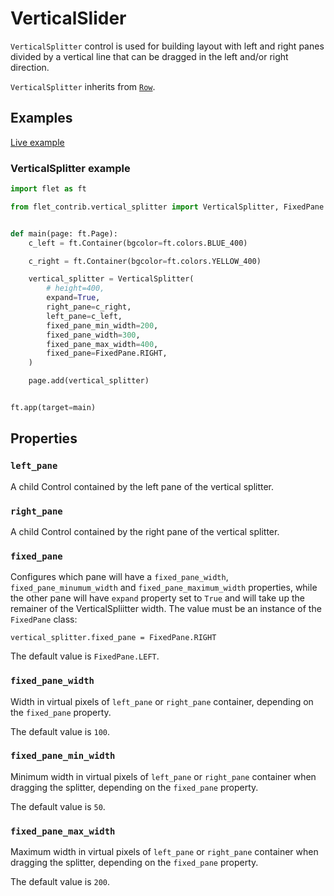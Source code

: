 # VerticalSlider

`VerticalSplitter` control is used for building layout with left and right panes divided by a vertical line that can be dragged in the left and/or right direction.

`VerticalSplitter` inherits from [`Row`](https://flet.dev/docs/controls/row).

## Examples

[Live example](https://flet-controls-gallery.fly.dev/contrib/verticalsplitter)

### VerticalSplitter example

```python
import flet as ft

from flet_contrib.vertical_splitter import VerticalSplitter, FixedPane


def main(page: ft.Page):
    c_left = ft.Container(bgcolor=ft.colors.BLUE_400)

    c_right = ft.Container(bgcolor=ft.colors.YELLOW_400)

    vertical_splitter = VerticalSplitter(
        # height=400,
        expand=True,
        right_pane=c_right,
        left_pane=c_left,
        fixed_pane_min_width=200,
        fixed_pane_width=300,
        fixed_pane_max_width=400,
        fixed_pane=FixedPane.RIGHT,
    )

    page.add(vertical_splitter)


ft.app(target=main)
```

## Properties

### `left_pane`

A child Control contained by the left pane of the vertical splitter.

### `right_pane`

A child Control contained by the right pane of the vertical splitter.

### `fixed_pane`

Configures which pane will have a `fixed_pane_width`, `fixed_pane_minumum_width` and `fixed_pane_maximum_width` properties, while the other pane will have `expand` property set to `True` and will take up the remainer of the VerticalSpliitter width. The value must be an instance of the `FixedPane` class:

```
vertical_splitter.fixed_pane = FixedPane.RIGHT
```
The default value is `FixedPane.LEFT`.

### `fixed_pane_width`

Width in virtual pixels of `left_pane` or `right_pane` container, depending on the `fixed_pane` property. 

The default value is `100`.

### `fixed_pane_min_width`

Minimum width in virtual pixels of `left_pane` or `right_pane` container when dragging the splitter, depending on the `fixed_pane` property. 

The default value is `50`.


### `fixed_pane_max_width`

Maximum width in virtual pixels of `left_pane` or `right_pane` container when dragging the splitter, depending on the `fixed_pane` property. 

The default value is `200`.